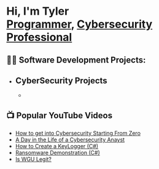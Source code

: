 <h1>Hi, I'm Tyler <br/><a href="https://github.com/cannoy13">Programmer</a>, <a href="https://www.linkedin.com/in/Tyler-Cannoy-6a3068165?utm_source=share&utm_cam-paign=share_via&utm_content=profile&utm_medium=ios_app/">Cybersecurity Professional</a>

<h2>👨‍💻 Software Development Projects:</h2>

- <b>CyberSecurity Projects</b>
  - 
  - 


<h2>📺 Popular YouTube Videos</h2>

- [How to get into Cybersecurity Starting From Zero](https://www.youtube.com/watch?v=a83ASGn_V_s)
- [A Day in the Life of a Cybersecurity Anayst](https://www.youtube.com/watch?v=uHy3oM7NnoU)
- [How to Create a KeyLogger (C#)](https://www.youtube.com/watch?v=N-L9hklSlNk)
- [Ransomware Demonstration (C#)](https://www.youtube.com/watch?v=OfvdQeh79s0)
- [Is WGU Legit?](https://www.youtube.com/watch?v=E2MwRWxDBkA)
